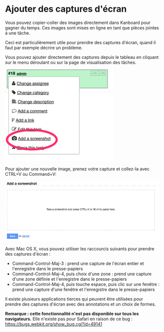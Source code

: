 Ajouter des captures d'écran
==================

Vous pouvez copier-coller des images directement dans Kanboard pour gagner du temps.
Ces images sont mises en ligne en tant que pièces jointes à une tâche.

Ceci est particulièrement utile pour prendre des captures d'écran, quand il faut par exemple décrire un problème.

Vous pouvez ajouter directement des captures depuis le tableau en cliquant sur le menu déroulant ou sur la page de visualisation des tâches.

![La capture d'écran dans le menu déroulant](../screenshots/dropdown-screenshot.png)

Pour ajouter une nouvelle image, prenez votre capture et collez-la avec CTRL+V ou Command+V:

![Page de capture](../screenshots/task-screenshot.png)

Avec Mac OS X, vous pouvez utiliser les raccourcis suivants pour prendre des captures d'écran :

- Command-Control-Maj-3 : prend une capture de l'écran entier et l'enregistre dans le presse-papiers
- Command-Control-Maj-4, puis choix d'une zone : prend une capture d'une zone définie et l'enregistre dans le presse-papiers
- Command-Control-Maj-4, puis touche espace, puis clic sur une fenêtre : prend une capture d'une fenêtre et l'enregistre dans le presse-papiers

Il existe plusieurs applications tierces qui peuvent être utilisées pour prendre des captures d'écran avec des annotations et un choix de formes.

**Remarque : cette fonctionnalité n'est pas disponible sur tous les navigateurs.** Elle n'existe pas pour Safari en raison de ce bug : https://bugs.webkit.org/show_bug.cgi?id=49141


